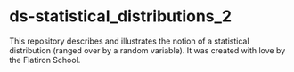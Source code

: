 # ds-statistical_distributions_2

This repository describes and illustrates the notion of a statistical distribution (ranged over by a random variable). It was created with love by the Flatiron School.
